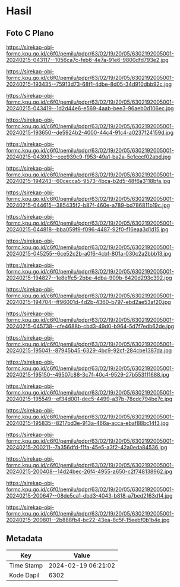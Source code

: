 # Hasil

## Foto C Plano

https://sirekap-obj-formc.kpu.go.id/c6f0/pemilu/pdpr/63/02/19/20/05/6302192005001-20240215-043117--1056ca7c-feb6-4e7a-91e6-9800dfd793e2.jpg

https://sirekap-obj-formc.kpu.go.id/c6f0/pemilu/pdpr/63/02/19/20/05/6302192005001-20240215-193435--75913d73-68f1-4dbe-8d05-34d910dbb92c.jpg

https://sirekap-obj-formc.kpu.go.id/c6f0/pemilu/pdpr/63/02/19/20/05/6302192005001-20240215-043419--1d2d44e6-e569-4aab-bee3-96aeb0d106ec.jpg

https://sirekap-obj-formc.kpu.go.id/c6f0/pemilu/pdpr/63/02/19/20/05/6302192005001-20240215-193650--de5924b2-4000-44c4-91c4-a0237f24159d.jpg

https://sirekap-obj-formc.kpu.go.id/c6f0/pemilu/pdpr/63/02/19/20/05/6302192005001-20240215-043933--cee939c9-f953-49a1-ba2a-5e1cecf02abd.jpg

https://sirekap-obj-formc.kpu.go.id/c6f0/pemilu/pdpr/63/02/19/20/05/6302192005001-20240215-194243--60cecca5-9573-4bca-b2d5-48f6a3118bfa.jpg

https://sirekap-obj-formc.kpu.go.id/c6f0/pemilu/pdpr/63/02/19/20/05/6302192005001-20240215-044615--385435f2-b87f-460e-a789-bd786811b19c.jpg

https://sirekap-obj-formc.kpu.go.id/c6f0/pemilu/pdpr/63/02/19/20/05/6302192005001-20240215-044818--bba059f9-f096-4487-92f0-f16eaa3d1d15.jpg

https://sirekap-obj-formc.kpu.go.id/c6f0/pemilu/pdpr/63/02/19/20/05/6302192005001-20240215-045255--6ce52c2b-a0f6-4cbf-801a-030c2a2bbb13.jpg

https://sirekap-obj-formc.kpu.go.id/c6f0/pemilu/pdpr/63/02/19/20/05/6302192005001-20240215-194827--1e8effc5-2bbe-4dba-909b-6420d293c392.jpg

https://sirekap-obj-formc.kpu.go.id/c6f0/pemilu/pdpr/63/02/19/20/05/6302192005001-20240215-194704--ff96001d-4d2b-4360-b797-ebd2ae53af20.jpg

https://sirekap-obj-formc.kpu.go.id/c6f0/pemilu/pdpr/63/02/19/20/05/6302192005001-20240215-045738--cfe4688b-cbd3-49d0-b964-5d7f7edb62de.jpg

https://sirekap-obj-formc.kpu.go.id/c6f0/pemilu/pdpr/63/02/19/20/05/6302192005001-20240215-195041--87945b45-6329-4bc9-92cf-284cbe1387da.jpg

https://sirekap-obj-formc.kpu.go.id/c6f0/pemilu/pdpr/63/02/19/20/05/6302192005001-20240215-195150--49507c88-3c7f-40c4-9529-27b553f11688.jpg

https://sirekap-obj-formc.kpu.go.id/c6f0/pemilu/pdpr/63/02/19/20/05/6302192005001-20240215-195549--ef34d001-dec5-4499-a37b-78cdc794be7c.jpg

https://sirekap-obj-formc.kpu.go.id/c6f0/pemilu/pdpr/63/02/19/20/05/6302192005001-20240215-195835--8217bd3e-913a-466a-acca-ebaf88bc14f3.jpg

https://sirekap-obj-formc.kpu.go.id/c6f0/pemilu/pdpr/63/02/19/20/05/6302192005001-20240215-200211--7a356dfd-f1fa-45e5-a3f2-42a0eda84536.jpg

https://sirekap-obj-formc.kpu.go.id/c6f0/pemilu/pdpr/63/02/19/20/05/6302192005001-20240215-200408--14d24bec-26f4-4955-a650-c2f748138962.jpg

https://sirekap-obj-formc.kpu.go.id/c6f0/pemilu/pdpr/63/02/19/20/05/6302192005001-20240215-200647--08de5ca1-dbd3-4043-b818-a7bed2163d14.jpg

https://sirekap-obj-formc.kpu.go.id/c6f0/pemilu/pdpr/63/02/19/20/05/6302192005001-20240215-200801--2b888fb4-bc22-43ea-8c5f-15eebf0b1b4e.jpg


## Metadata

| Key        | Value               |
| ---------- | ------------------- |
| Time Stamp | 2024-02-19 06:21:02 |
| Kode Dapil | 6302                |



